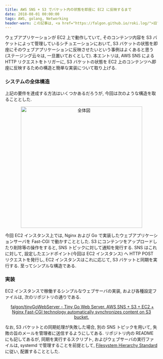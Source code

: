 ```yaml
---
title: AWS SNS + S3 でバケット内の状態を即座に EC2 に反映するまで
date: 2018-08-01 00:00:00
tags: AWS, golang, Networking
header-warn: この記事は, <a href="https://falgon.github.io/roki.log/">旧ブログ</a>から移植された記事です. よって, その内容として, <a href="https://falgon.github.io/roki.log/">旧ブログ</a>に依存した文脈が含まれている可能性があります. 予めご了承下さい.
---
```


ウェブアプリケーションが EC2 上で動作していて,
そのコンテンツ内容を S3 バケットによって管理しているシチュエーションにおいて, 
S3 バケットの状態を即座にそのウェブアプリケーションに反映させたいという事例はよくあると思う(ステージング云々は, 一旦置いておくとして).
本エントリは, AWS SNS による HTTP リクエストをトリガーに, 
S3 バケットの状態を EC2 上のコンテンツへ即座に反映するための構造と簡単な実装について取り上げる.

### システムの全体構造

上記の要件を達成する方法はいくつかあるだろうが, 今回は次のような構造を取ることとした.

<div style="text-align:center">
<img src="../../../../../images/2018/August/UD.png" alt="全体図" width="400"/>
</div>

今回 EC2 インスタンス上では, Nginx および Go で実装したウェブアプリケーションサーバを Fast-CGI で動かすこととした.
S3 にコンテンツをアップロードしたり削除等の操作をすると, SNS トピックに対して通知を発行する.
SNS はこれに対して, 設定したエンドポイント(今回は EC2 インスタンス) へ HTTP POST リクエストを発行し, 
EC2 インスタンスはこれに応じて, S3 バケットと同期を実行する. 至ってシンプルな構造である. 

### 実装

EC2 インスタンスで稼働するシンプルなウェブサーバの実装, および各種設定ファイルは, 次のリポジトリの通りである.

<p style="text-align: center;">
<i class="fab fa-github" style="font-size: large; margin-right: 5px;"></i>
<a href="https://github.com/falgon/tinyGoWebServer">falgon/tinyGoWebServer - Tiny Go Web Server. AWS SNS + S3 + EC2 + Nginx Fast-CGI technology automatically synchronizes content on S3 bucket.</a>
</p>

なお, S3 バケットとの同期処理が失敗した場合, 別の SNS トピックを用いて, 失敗の旨のメールを管理者に送信するようにしてある.
リポジトリ内の README にも記してあるが, 同期を実行するスクリプト, およびウェブサーバの実行ファイルは, systemd で管理することを前提として,
[Filesystem Hierarchy Standard](http://www.pathname.com/fhs/) に従い, 配置することとした.
